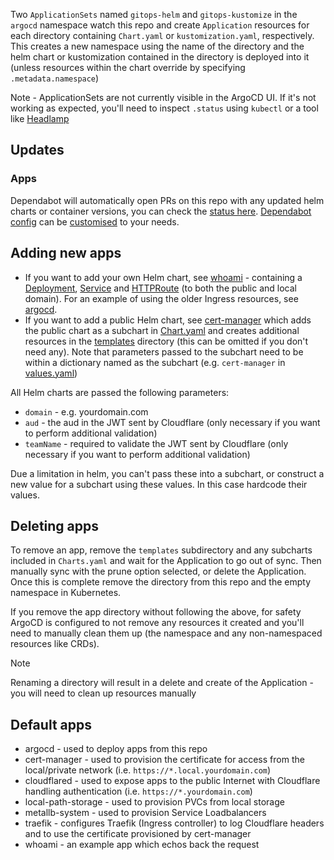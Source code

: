 Two `ApplicationSets` named `gitops-helm` and `gitops-kustomize` in the `argocd` namespace watch this repo and create `Application` resources for each directory containing `Chart.yaml` or `kustomization.yaml`, respectively. This creates a new namespace using the name of the directory and the helm chart or kustomization contained in the directory is deployed into it (unless resources within the chart override by specifying `.metadata.namespace`)

Note - ApplicationSets are not currently visible in the ArgoCD UI. If it's not working as expected, you'll need to inspect `.status` using `kubectl` or a tool like [Headlamp](https://headlamp.dev/)

## Updates

### Apps

Dependabot will automatically open PRs on this repo with any updated helm charts or container versions, you can check the [status here](../../network/updates). [Dependabot config](.github/dependabot.yml) can be [customised](https://docs.github.com/en/code-security/dependabot/dependabot-version-updates/customizing-dependabot-prs) to your needs.

## Adding new apps

* If you want to add your own Helm chart, see [whoami](whoami) - containing a [Deployment](whoami/templates/deployment.yaml), [Service](whoami/templates/service.yaml) and [HTTPRoute](whoami/templates/httproute.yaml) (to both the public and local domain). For an example of using the older Ingress resources, see [argocd](argocd/templates/ingress.yaml).
* If you want to add a public Helm chart, see [cert-manager](cert-manager) which adds the public chart as a subchart in [Chart.yaml](cert-manager/Chart.yaml) and creates additional resources in the [templates](cert-manager/templates) directory (this can be omitted if you don't need any). Note that parameters passed to the subchart need to be within a dictionary named as the subchart (e.g. `cert-manager` in [values.yaml](cert-manager/values.yaml))

All Helm charts are passed the following parameters:
* `domain` - e.g. yourdomain.com
* `aud` - the aud in the JWT sent by Cloudflare (only necessary if you want to perform additional validation)
* `teamName` - required to validate the JWT sent by Cloudflare (only necessary if you want to perform additional validation)

Due a limitation in helm, you can't pass these into a subchart, or construct a new value for a subchart using these values. In this case hardcode their values.

## Deleting apps

To remove an app, remove the `templates` subdirectory and any subcharts included in `Charts.yaml` and wait for the Application to go out of sync. Then manually sync with the prune option selected, or delete the Application. Once this is complete remove the directory from this repo and the empty namespace in Kubernetes.

If you remove the app directory without following the above, for safety ArgoCD is configured to not remove any resources it created and you'll need to manually clean them up (the namespace and any non-namespaced resources like CRDs).

> [!NOTE]  
> Renaming a directory will result in a delete and create of the Application - you will need to clean up resources manually

## Default apps

* argocd - used to deploy apps from this repo
* cert-manager - used to provision the certificate for access from the local/private network (i.e. `https://*.local.yourdomain.com`)
* cloudflared - used to expose apps to the public Internet with Cloudflare handling authentication (i.e. `https://*.yourdomain.com`)
* local-path-storage - used to provision PVCs from local storage
* metallb-system - used to provision Service Loadbalancers
* traefik - configures Traefik (Ingress controller) to log Cloudflare headers and to use the certificate provisioned by cert-manager
* whoami - an example app which echos back the request
